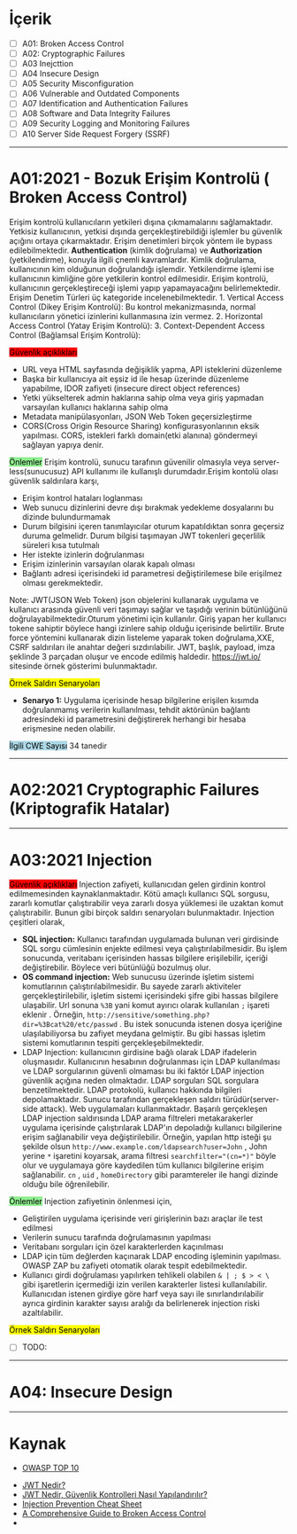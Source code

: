 # İçerik
- [ ] A01: Broken Access Control
- [ ] A02: Cryptographic Failures
- [ ] A03 Inejcttion
- [ ] A04 Insecure Design
- [ ] A05 Security Misconfiguration
- [ ] A06 Vulnerable and Outdated Components
- [ ] A07 Identification and Authentication Failures 
- [ ] A08 Software and Data Integrity Failures
- [ ] A09 Security Logging and Monitoring Failures
- [ ] A10 Server Side Request Forgery (SSRF)

--- 

# A01:2021 -  Bozuk Erişim Kontrolü ( Broken Access Control)
Erişim kontrolü kullanıcıların yetkileri dışına çıkmamalarını sağlamaktadır. Yetkisiz kullanıcının, yetkisi dışında gerçekleştirebildiği işlemler bu güvenlik açığını ortaya çıkarmaktadır. Erişim denetimleri birçok yöntem ile bypass edilebilmektedir. **Authentication** (kimlik doğrulama) ve **Authorization** (yetkilendirme), konuyla ilgili çnemli kavramlardır. Kimlik doğrulama, kullanıcının kim olduğunun doğrulandığı işlemdir. Yetkilendirme işlemi ise kullanıcının kimliğine göre yetkilerin kontrol edilmesidir. Erişim kontrolü, kullanıcının gerçekleştireceği işlemi yapıp yapamayacağını belirlemektedir. Erişim Denetim Türleri üç kategoride incelenebilmektedir.
	1. Vertical Access Control (Dikey Erişim Kontrolü): Bu kontrol mekanizmasında, normal kullanıcıların yönetici izinlerini kullanmasına izin vermez.
	2. Horizontal Access Control (Yatay Erişim Kontrolü):
	3. Context-Dependent Access Control (Bağlamsal Erişim Kontrolü):

<mark style="background-color: red">Güvenlik açıklıkları</mark>
- URL veya HTML sayfasında değişiklik yapma, API isteklerini düzenleme 
- Başka  bir kullanıcıya ait eşsiz id ile hesap üzerinde düzenleme yapabilme, IDOR zafiyeti (insecure direct object references)
- Yetki yükselterek admin haklarına sahip olma veya giriş yapmadan varsayılan kullanıcı haklarına sahip olma
- Metadata manipülasyonları, JSON Web Token geçersizleştirme
- CORS(Cross Origin Resource Sharing) konfigurasyonlarının eksik yapılması. CORS, istekleri farklı domain(etki alanına) göndermeyi sağlayan yapıya denir. 

<mark style="background-color:lightgreen">Önlemler</mark>
Erişim kontrolü, sunucu tarafının güvenilir olmasıyla veya server-less(sunucusuz) API kullanımı ile kullanışlı durumdadır.Erişim kontolü olası güvenlik saldırılara karşı,
- Erişim kontrol hataları loglanması
- Web sunucu dizinlerini devre dışı bırakmak yedekleme dosyalarını bu dizinde bulundurmamak
- Durum bilgisini içeren tanımlayıcılar oturum kapatıldıktan sonra geçersiz duruma gelmelidr. Durum bilgisi taşımayan JWT tokenleri geçerlilik süreleri kısa tutulmalı
- Her istekte izinlerin doğrulanması
- Erişim izinlerinin varsayılan olarak kapalı olması 
- Bağlantı adresi içerisindeki id parametresi değiştirilemese bile erişilmez olması gerekmektedir.

Note:
JWT(JSON Web Token) json objelerini kullanarak uygulama ve kullanıcı arasında güvenli veri taşımayı sağlar ve taşıdığı verinin bütünlüğünü doğrulayabilmektedir.Oturum yönetimi için kullanılır. Giriş yapan her kullanıcı tokene sahiptir böylece hangi izinlere sahip olduğu içerisinde  belirtilir. Brute force yöntemini kullanarak dizin listeleme yaparak token doğrulama,XXE, CSRF saldırıları ile anahtar değeri sızdırılabilir. JWT, başlık, payload, imza şeklinde 3 parçadan oluşur ve encode edilmiş haldedir. https://jwt.io/ sitesinde örnek gösterimi bulunmaktadır.

<mark>Örnek Saldırı Senaryoları</mark>

- **Senaryo 1:** Uygulama içerisinde hesap bilgilerine erişilen kısımda doğrulanmamış verilerin kullanılması, tehdit aktörünün bağlantı adresindeki id parametresini değiştirerek herhangi bir hesaba erişmesine neden olabilir. 



<mark style="background: lightblue">İlgili CWE Sayısı</mark>
34 tanedir

---
# A02:2021 Cryptographic Failures (Kriptografik Hatalar)

---
# A03:2021 Injection

<mark style="background-color: red">Güvenlik açıklıkları</mark>
Injection zafiyeti, kullanıcıdan gelen girdinin kontrol edilmemesinden kaynaklanmaktadır. Kötü amaçlı kullanıcı SQL sorgusu, zararlı komutlar çalıştırabilir veya zararlı dosya yüklemesi ile uzaktan komut çalıştırabilir. Bunun gibi birçok saldırı senaryoları bulunmaktadır.  Injection çeşitleri olarak,
- **SQL injection:** Kullanıcı tarafından uygulamada bulunan veri girdisinde SQL sorgu cümlesinin enjekte edilmesi veya çalıştırılabilmesidir. Bu işlem sonucunda, veritabanı içerisinden hassas bilgilere erişilebilir, içeriği değiştirebilir. Böylece veri bütünlüğü bozulmuş olur.  
- **OS command injection:** Web sunucusu üzerinde işletim sistemi komutlarının çalıştırılabilmesidir. Bu sayede zararlı aktiviteler gerçekleştirilebilir, işletim sistemi içerisindeki şifre gibi hassas bilgilere ulaşabilir. Url sonuna `%3B` yani komut ayırıcı olarak kullanılan  `;` işareti eklenir . Örneğin, `http://sensitive/something.php?dir=%3Bcat%20/etc/passwd` . Bu istek sonucunda istenen dosya içeriğine ulaşılabiliyorsa bu zafiyet meydana gelmiştir. Bu gibi hassas işletim sistemi komutlarının tespiti gerçekleşebilmektedir. 
- LDAP Injection: kullanıcının girdisine bağlı olarak LDAP ifadelerin oluşmasıdır. Kullanıcının hesabının doğrulanması için LDAP kullanılması ve LDAP sorgularının güvenli olmaması bu iki faktör LDAP injection güvenlik açığına neden olmaktadır. LDAP sorguları SQL sorgulara benzetilmektedir. LDAP protokolü, kullanıcı hakkında bilgileri depolamaktadır. Sunucu tarafından gerçekleşen saldırı türüdür(server-side attack). Web uygulamaları kullanmaktadır. Başarılı gerçekleşen LDAP injection saldırısında LDAP arama  filtreleri metakarakerler uygulama içerisinde çalıştırılarak LDAP'ın depoladığı kullanıcı bilgilerine erişim sağlanabilir veya değiştirilebilir. Örneğin, yapılan http isteği şu şekilde olsun `http://www.example.com/ldapsearch?user=John` , John yerine  `*` işaretini koyarsak, arama filtresi  `searchfilter="(cn=*)"` böyle olur ve uygulamaya göre kaydedilen  tüm kullanıcı bilgilerine erişim sağlanabilir.  `cn` , `uid` , `homeDirectory`  gibi  paramtereler ile hangi dizinde olduğu bile öğrenilebilir.


<mark style="background-color:lightgreen">Önlemler</mark>
Injection zafiyetinin önlenmesi için, 
- Geliştirilen uygulama içerisinde veri girişlerinin bazı araçlar ile test edilmesi
- Verilerin sunucu tarafında doğrulamasının yapılması  
- Veritabanı sorguları için özel karakterlerden kaçınılması
- LDAP için tüm değlerden kaçınarak LDAP encoding işleminin yapılması. OWASP ZAP bu zafiyeti otomatik olarak tespit edebilmektedir.
- Kullanıcı girdi doğrulaması yapılırken tehlikeli olabilen  `& | ; $ > < \  ` gibi işaretlerin içermediği izin verilen karakterler listesi kullanılabilir. Kullanıcıdan istenen girdiye göre harf veya sayı ile sınırlandırılabilir ayrıca girdinin karakter sayısı aralığı da belirlenerek injection riski azaltılabilir.

<mark>Örnek Saldırı Senaryoları</mark>

- [ ] TODO:

---

# A04: Insecure Design



---
# Kaynak 
- [OWASP TOP 10](https://owasp.org/Top10/)
* [JWT Nedir?](https://medium.com/bili%C5%9Fim-hareketi/json-web-tokens-jwt-nedir-4d10c7e692f4)
* [JWT Nedir, Güvenlik Kontrolleri Nasıl Yapılandırılır?](https://medium.com/trendyol-tech/jwt-nedir-g%C3%BCvenlik-kontrolleri-nas%C4%B1l-yap%C4%B1l%C4%B1r-3421ebc33989)
* [Injection Prevention Cheat Sheet](https://cheatsheetseries.owasp.org/cheatsheets/Injection_Prevention_Cheat_Sheet.html)
* [A Comprehensive Guide to Broken Access Control](https://www.prplbx.com/resources/blog/broken-access-control/)
* 



